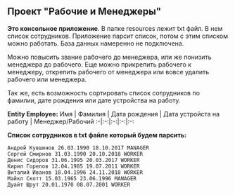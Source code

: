 ## Проект "Рабочие и Менеджеры"
__Это консольное приложение__. В папке resources лежит txt файл. В нем список сотрудников. Приложение парсит список, потом с этим списком можно работать. База данных намеренно не подключена.

Можно повысить звание рабочего до менеджера, или же понизить менеджера до рабочего. Еще можно прикрепить рабочего к менеджеру, открепить рабочего от менеджера или вовсе удалить рабочего или менеджера.

Так же, есть возможность сортировать список сотрудников по фамилии, дате рождения или дате устройства на работу.

__Entity Employee:__
Имя | Фамилия | Дата рождения | Дата устройста на работу | Менеджер/Рабочий
:-|:-:|:-:|:-:|:-:

__Список сотрудников в txt файле который будем парсить:__
```
Андрей Кувшинов 26.03.1990 18.10.2017 MANAGER
Сергей Смирнов 31.03.1990 20.10.2018 WORKER
Денис Сидоров 31.06.1995 20.03.2017 WORKER
Кирил Горелов 12.04.1985 19.07.2011 WORKER
Виталий Иванов 18.04.1996 24.11.2018 WORKER
Майкл Скотт 15.03.1965 23.06.1996 MANAGER
Дуайт Шрут 20.01.1970 08.07.2001 WORKER
```
